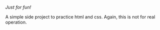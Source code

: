 *Just for fun!*

A simple side project to practice html and css.
Again, this is not for real operation.
